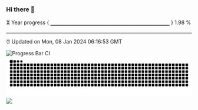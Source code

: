 ### Hi there 👋

⏳ Year progress { ▁▁▁▁▁▁▁▁▁▁▁▁▁▁▁▁▁▁▁▁▁▁▁▁▁▁▁▁▁▁ } 1.98 %

---

⏰ Updated on Mon, 08 Jan 2024 06:16:53 GMT

![Progress Bar CI](https://github.com/liununu/liununu/workflows/Progress%20Bar%20CI/badge.svg)![](https://raw.githubusercontent.com/L1cardo/L1cardo/main/assets/github-contribution-grid-snake.svg)![](https://raw.githubusercontent.com/seesaws/seesaws/main/assets/github-contribution-grid-snake.svg)
